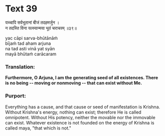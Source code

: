 # Text 39

यच्चापि सर्वभूतानां बीजं तदहमर्जुन ।  
न तदस्ति विना यत्स्यान्मया भूतं चराचरम् ॥३९॥

yac cāpi sarva-bhūtānāḿ  
bījaḿ tad aham arjuna  
na tad asti vinā yat syān  
mayā bhūtaḿ carācaram



### Translation:

**Furthermore, O Arjuna, I am the generating seed of all existences. There is no being -- moving or nonmoving -- that can exist without Me.**

### Purport:

Everything has a cause, and that cause or seed of manifestation is Krishna. Without Krishna's energy, nothing can exist; therefore He is called omnipotent. Without His potency, neither the movable nor the immovable can exist. Whatever existence is not founded on the energy of Krishna is called maya, "that which is not."